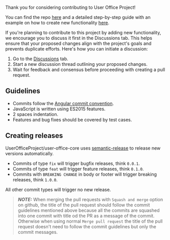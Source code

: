 Thank you for considering contributing to User Office Project!

You can find the repo [here](https://github.com/UserOfficeProject/user-office-core) and a detailed step-by-step guide with an example on how to create new functionality [here](step-by-step.md).

If you're planning to contribute to this project by adding new functionality, we encourage you to discuss it first in the Discussions tab. This helps ensure that your proposed changes align with the project's goals and prevents duplicate efforts. Here's how you can initiate a discussion:

1. Go to the [Discussions](https://github.com/UserOfficeProject/user-office-core/discussions) tab.
2. Start a new discussion thread outlining your proposed changes.
3. Wait for feedback and consensus before proceeding with creating a pull request.

## Guidelines

- Commits follow the [Angular commit convention](https://github.com/angular/angular.js/blob/master/DEVELOPERS.md#-git-commit-guidelines).
- JavaScript is written using ES2015 features.
- 2 spaces indentation.
- Features and bug fixes should be covered by test cases.

## Creating releases

UserOfficeProject/user-office-core uses [semantic-release](https://github.com/semantic-release/semantic-release)
to release new versions automatically.

- Commits of type `fix` will trigger bugfix releases, think `0.0.1`.
- Commits of type `feat` will trigger feature releases, think `0.1.0`.
- Commits with `BREAKING CHANGE` in body or footer will trigger breaking releases, think `1.0.0`.

All other commit types will trigger no new release.

> **_NOTE:_** When merging the pull requests with `Squash and merge` option on github, the title of the pull request should follow the commit guidelines mentioned above because all the commits are squashed into one commit with title od the PR as a message of the commit. Otherwise when using normal `Merge pull request` the title of the pull request doesn't need to follow the commit guidelines but only the commit messages.
